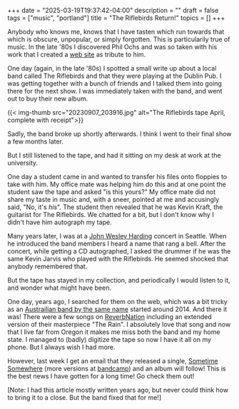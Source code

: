 +++
date = "2025-03-19T19:37:42-04:00"
description = ""
draft = false
tags = ["music", "portland"]
title = "The Riflebirds Return!"
topics = []
+++

Anybody who knows me, knows that I have tasten which run towards that which is obscure, unpopular, or simply forgotten.  This is particularily true of music.  In the late '80s I discovered Phil Ochs and was so taken with his work that I created a [web site](https://web.cecs.pdx.edu/~trent/ochs/) as tribute to him.

One day (again, in the late '80s) I spotted a small write up about a local band called The Riflebirds and that they were playing at the Dublin Pub.  I was getting together with a bunch of friends and I talked them into going there for the next show.  I was immediately taken with the band, and went out to buy their new album.


({< img-thumb src="20230907_203916.jpg" alt="The Riflebirds tape April, complete with receipt">}}

Sadly, the band broke up shortly afterwards.  I think I went to their final show a few months later.

But I still listened to the tape, and had it sitting on my desk at work at the university.

One day a student came in and wanted to transfer his files onto floppies to take with him.  My office mate was helping him do this and at one point the student saw the tape and asked "is this yours?"  My office mate did not share my taste in music and, with a sneer, pointed at me and accusingly said, "No, it's _his_".  The student then revealed that he was Kevin Kraft, the guitarist for The Riflebirds.  We chatted for a bit, but I don't know why I didn't have him autograph my tape.

Many years later, I was at a [John Wesley Harding](https://en.wikipedia.org/wiki/John_Wesley_Harding_(singer)) concert in Seattle.  When he introduced the band members I heard a name that rang a bell.  After the concert, while getting a CD autographed, I asked the drummer if he was the same Kevin Jarvis who played with the Riflebirds.  He seemed shocked that anybody remembered that.

But the tape has stayed in my collection, and periodically I would listen to it, and wonder what might have been.

One day, years ago, I searched for them on the web, which was a bit tricky as an [Austrailian band by the same name](https://www.riflebirds.com.au/) started around 2014.  And there it was!  There were a few songs on [ReverbNation](https://www.reverbnation.com/TheRiflebirds) including an extended version of their masterpiece "The Rain".  I absolutely love that song and now that I live far from Oregon it makes me miss both the band and my home state.  I managed to (badly) digitize the tape so now I have it all on my phone.  But I always wish I had more.

However, last week I get an email that they released a single, [Sometime Somewhere](https://www.reverbnation.com/TheRiflebirds/song/34896066-sometime-somewhere-long-fade) (more versions at [bandcamp](https://theriflebirdsofportland.bandcamp.com/album/sometime-somewhere)) and an album will follow!  This is the best news I have gotten for a long time!  Go check them out!

[Note: I had this article mostly written years ago, but never could think how to bring it to a close.  But the band fixed that for me!]
